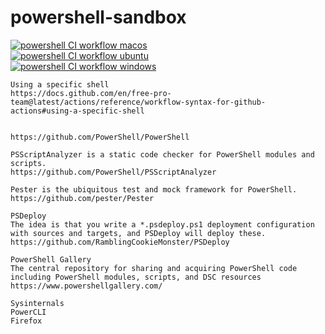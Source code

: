 # powershell-sandbox
[![powershell CI workflow macos](https://github.com/githubfoam/powershell-sandbox/actions/workflows/pws-workflow-macos.yml/badge.svg)](https://github.com/githubfoam/powershell-sandbox/actions/workflows/pws-workflow-macos.yml)  
[![powershell CI workflow ubuntu](https://github.com/githubfoam/powershell-sandbox/actions/workflows/pws-workflow-ubuntu.yml/badge.svg)](https://github.com/githubfoam/powershell-sandbox/actions/workflows/pws-workflow-ubuntu.yml)  
[![powershell CI workflow windows](https://github.com/githubfoam/powershell-sandbox/actions/workflows/pws-workflow-windows.yml/badge.svg)](https://github.com/githubfoam/powershell-sandbox/actions/workflows/pws-workflow-windows.yml)

~~~
Using a specific shell
https://docs.github.com/en/free-pro-team@latest/actions/reference/workflow-syntax-for-github-actions#using-a-specific-shell


https://github.com/PowerShell/PowerShell

PSScriptAnalyzer is a static code checker for PowerShell modules and scripts. 
https://github.com/PowerShell/PSScriptAnalyzer

Pester is the ubiquitous test and mock framework for PowerShell. 
https://github.com/pester/Pester

PSDeploy
The idea is that you write a *.psdeploy.ps1 deployment configuration with sources and targets, and PSDeploy will deploy these.
https://github.com/RamblingCookieMonster/PSDeploy

PowerShell Gallery
The central repository for sharing and acquiring PowerShell code including PowerShell modules, scripts, and DSC resources
https://www.powershellgallery.com/

~~~

~~~
Sysinternals
PowerCLI
Firefox
~~~

